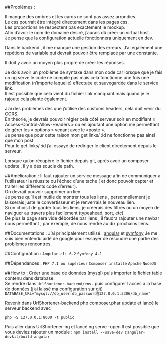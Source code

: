 ##Problèmes :

Il manque des ombres et les cards ne sont pas assez arrondies.<br/>
Le css pourrait être intégré directement dans les pages css.<br/>
Les proportions ne respectent pas exactement le mockup.<br/>
Afin d’avoir le nom de domaine désiré, j’aurais dû créer un virtual host.<br/>
Je pense que la configuration actuelle fonctionnera uniquement en dev.<br/>

Dans le backend , il me manque une gestion des erreurs.
J’ai également une répétions de variable qui devrait pouvoir être remplacé par une constante.<br/>

Il doit y avoir un moyen plus propre de créer les réponses.<br/>

Je dois avoir un problème de syntaxe dans mon code car lorsque que je fais un ng serve
le code ne compile pas mais cela fonctionne une fois une modification (n’importe laquelle) effectuée et sauvegardée dans le service link.<br/>
Il est possible que cela vient du fichier link manquant mais quand je le rajoute cela plante également.<br/>

J’ai des problèmes dès que j’utilise des customs headers, cela doit venir du CORS.<br/>
En théorie, je devrais pouvoir régler cela côté serveur soir en modifiant « Access-Control-Allow-Headers » ou en ajoutant une option me permettant de gérer les « options » venant avec le «poste ».<br/>
Je pense que pour cette raison mon get links/ :id ne fonctionne pas ainsi que mon post.<br/>
Pour le get links/ :id j’ai essayé de rediriger le client directement depuis le serveur.<br/>

Lorsque qu’on récupère le fichier depuis git, après avoir un composer update , il y a des soucis de path.<br/>

##Amélioration :
Il faut rajouter un service message afin de communiquer à l’utilisateur la réussite ou l’échec d’une tache ( et donc pouvoir capter et traiter les différents code d’erreur).<br/>
On devrait pouvoir supprimer un lien.<br/>
Je pense qu’il est inutile de montrer tous les liens , personnellement je laisserais juste le convertisseur et je renverrais le nouveau lien. <br/>
Si on choisit de garder tous les liens, je créerais des filtres ou un moyen de naviguer au travers  plus facilement (typeahead, sort, etc).<br/>
De plus la page sera vide débordée par liens , il faudra rajouter une navbar nous permettant , par exemple, de nous rendre au dix prochains liens.<br/>




##Documentations :
J’ai principalement utilisé : [angular](https://angular.io/) et [symfony](https://symfony.com/)
Je me suis bien entendu aidé de google pour essayer de résoudre une partie des problèmes rencontrés.

##Configuration :
```Angular-cli 6.2```
```Symfony 4.1```

##Dépendances :
```PHP 7.1 ou supérieur```
```Composer installé```
```Apache```
```NodeJS```

##How to :
Créer une base de données (mysql) puis importer le fichier table contenu dans database.<br/>
Se rendre dans ```UrlShortener-backend/env.``` puis configurer l’accès à la base de données
(j’ai laissé ma configuration sur git)
```DATABASE_URL="mysql://db_user:db_password@127.0.0.1:3306/db_name"```

Revenir dans UrlShortener-backend
php composer.phar update
 et lancé le serveur backend avec 

```php -S 127.0.0.1:8000 -t public```

Puis aller dans UrlShortener-ng et lancé ng serve –open
Il est possible que vous deviez rajouter un module :
```npm install --save-dev @angular-devkit/build-angular```




